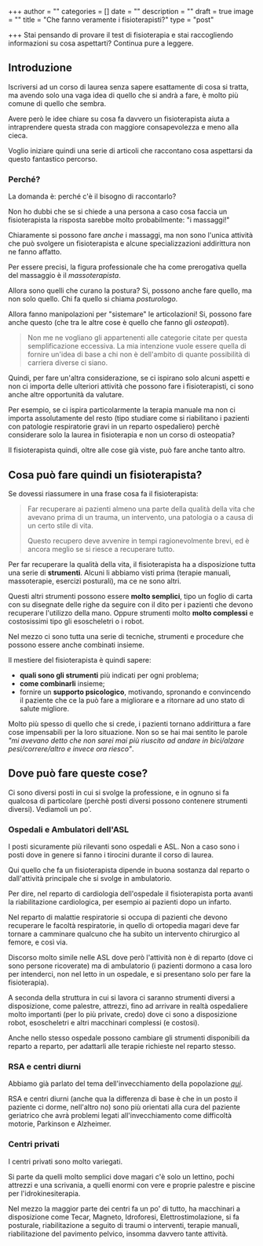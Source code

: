 +++
author = ""
categories = []
date = ""
description = ""
draft = true
image = ""
title = "Che fanno veramente i fisioterapisti?"
type = "post"

+++
Stai pensando di provare il test di fisioterapia e stai raccogliendo informazioni su cosa aspettarti? Continua pure a leggere.

## Introduzione

Iscriversi ad un corso di laurea senza sapere esattamente di cosa si tratta, ma avendo solo una vaga idea di quello che si andrà a fare, è molto più comune di quello che sembra.

Avere però le idee chiare su cosa fa davvero un fisioterapista aiuta a intraprendere questa strada con maggiore consapevolezza e meno alla cieca.

Voglio iniziare quindi una serie di articoli che raccontano cosa aspettarsi da questo fantastico percorso.

### Perché?

La domanda è: perché c'è il bisogno di raccontarlo?

Non ho dubbi che se si chiede a una persona a caso cosa faccia un fisioterapista la risposta sarebbe molto probabilmente: "i massaggi!"

Chiaramente si possono fare _anche_ i massaggi, ma non sono l'unica attività che può svolgere un fisioterapista e alcune specializzazioni addirittura non ne fanno affatto.

Per essere precisi, la figura professionale che ha come prerogativa quella del massaggio è il _massoterapista_.

Allora sono quelli che curano la postura? Si, possono anche fare quello, ma non solo quello. Chi fa quello si chiama _posturologo_.

Allora fanno manipolazioni per "sistemare" le articolazioni! Si, possono fare anche questo (che tra le altre cose è quello che fanno gli _osteopati_).

> Non me ne vogliano gli appartenenti alle categorie citate per questa semplificazione eccessiva. La mia intenzione vuole essere quella di fornire un'idea di base a chi non è dell'ambito di quante possibilità di carriera diverse ci siano.

Quindi, per fare un'altra considerazione, se ci ispirano solo alcuni aspetti e non ci importa delle ulteriori attività che possono fare i fisioterapisti, ci sono anche altre opportunità da valutare.

Per esempio, se ci ispira particolarmente la terapia manuale ma non ci importa assolutamente del resto (tipo studiare come si riabilitano i pazienti con patologie respiratorie gravi in un reparto ospedaliero) perchè considerare solo la laurea in fisioterapia e non un corso di osteopatia?

Il fisioterapista quindi, oltre alle cose già viste, può fare anche tanto altro.

## Cosa può fare quindi un fisioterapista?

Se dovessi riassumere in una frase cosa fa il fisioterapista:

> Far recuperare ai pazienti almeno una parte della qualità della vita che avevano prima di un trauma, un intervento, una patologia o a causa di un certo stile di vita. 
>
> Questo recupero deve avvenire in tempi ragionevolmente brevi, ed è ancora meglio se si riesce a recuperare tutto.

Per far recuperare la qualità della vita, il fisioterapista ha a disposizione tutta una serie di **strumenti**. Alcuni li abbiamo visti prima (terapie manuali, massoterapie, esercizi posturali), ma ce ne sono altri.

Questi altri strumenti possono essere **molto semplici**, tipo un foglio di carta con su disegnate delle righe da seguire con il dito per i pazienti che devono recuperare l'utilizzo della mano. Oppure strumenti molto **molto complessi** e costosissimi tipo gli esoscheletri o i robot.

Nel mezzo ci sono tutta una serie di tecniche, strumenti e procedure che possono essere anche combinati insieme. 

Il mestiere del fisioterapista è quindi sapere: 

* **quali sono gli strumenti** più indicati per ogni problema;
* **come combinarli** insieme;
* fornire un **supporto psicologico**, motivando, spronando e convincendo il paziente che ce la può fare a migliorare e a ritornare ad uno stato di salute migliore. 

Molto più spesso di quello che si crede, i pazienti tornano addirittura a fare cose impensabili per la loro situazione. Non so se hai mai sentito le parole _"mi avevano detto che non sarei mai più riuscito ad andare in bici/alzare pesi/correre/altro e invece ora riesco"_.

## Dove può fare queste cose?

Ci sono diversi posti in cui si svolge la professione, e in ognuno si fa qualcosa di particolare (perchè posti diversi possono contenere strumenti diversi). Vediamoli un po'.

### Ospedali e Ambulatori dell'ASL

I posti sicuramente più rilevanti sono ospedali e ASL. Non a caso sono i posti dove in genere si fanno i tirocini durante il corso di laurea.

Qui quello che fa un fisioterapista dipende in buona sostanza dal reparto o dall'attività principale che si svolge in ambulatorio.

Per dire, nel reparto di cardiologia dell'ospedale il fisioterapista porta avanti la riabilitazione cardiologica, per esempio ai pazienti dopo un infarto.

Nel reparto di malattie respiratorie si occupa di pazienti che devono recuperare le facoltà respiratorie, in quello di ortopedia magari deve far tornare a camminare qualcuno che ha subito un intervento chirurgico al femore, e così via. 

Discorso molto simile nelle ASL dove però l'attività non è di reparto (dove ci sono persone ricoverate) ma di ambulatorio (i pazienti dormono a casa loro per intenderci, non nel letto in un ospedale, e si presentano solo per fare la fisioterapia).

A seconda della struttura in cui si lavora ci saranno strumenti diversi a disposizione, come palestre, attrezzi, fino ad arrivare in realtà ospedaliere molto importanti (per lo più private, credo) dove ci sono a disposizione robot, esoscheletri e altri macchinari complessi (e costosi). 

Anche nello stesso ospedale possono cambiare gli strumenti disponibili da reparto a reparto, per adattarli alle terapie richieste nel reparto stesso.

### RSA e centri diurni

Abbiamo già parlato del tema dell'invecchiamento della popolazione [_qui_](https://fisioterapisti.org/perche-fare-il-fisioterapista-nel-2022/ "Perché fare il fisioterapista"). 

RSA e centri diurni (anche qua la differenza di base è che in un posto il paziente ci dorme, nell'altro no) sono più orientati alla cura del paziente geriatrico che avrà problemi legati all'invecchiamento come difficoltà motorie, Parkinson e Alzheimer.

### Centri privati

I centri privati sono molto variegati. 

Si parte da quelli molto semplici dove magari c'è solo un lettino, pochi attrezzi e una scrivania, a quelli enormi con vere e proprie palestre e piscine per l'idrokinesiterapia.

Nel mezzo la maggior parte dei centri fa un po' di tutto, ha macchinari a disposizione come Tecar, Magneto, Idroforesi, Elettrostimolazione, si fa posturale, riabilitazione a seguito di traumi o interventi, terapie manuali, riabilitazione del pavimento pelvico, insomma davvero tante attività.